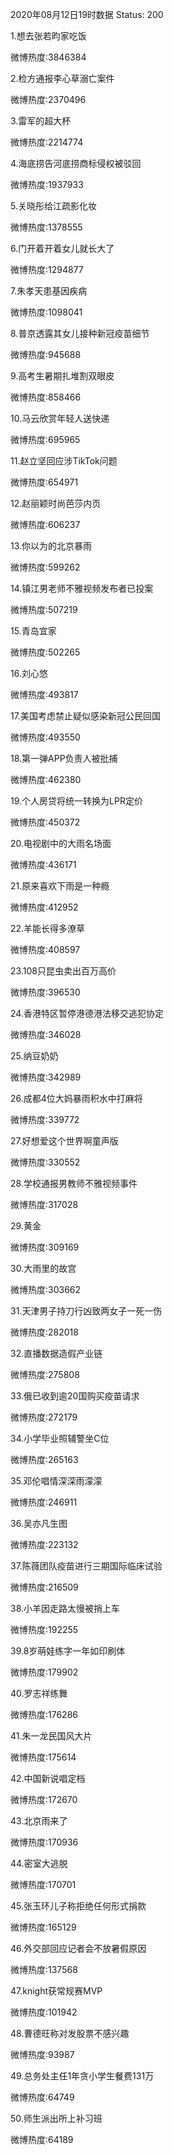 2020年08月12日19时数据
Status: 200

1.想去张若昀家吃饭

微博热度:3846384

2.检方通报李心草溺亡案件

微博热度:2370496

3.雷军的超大杯

微博热度:2214774

4.海底捞告河底捞商标侵权被驳回

微博热度:1937933

5.关晓彤给江疏影化妆

微博热度:1378555

6.门开着开着女儿就长大了

微博热度:1294877

7.朱孝天患基因疾病

微博热度:1098041

8.普京透露其女儿接种新冠疫苗细节

微博热度:945688

9.高考生暑期扎堆割双眼皮

微博热度:858466

10.马云欣赏年轻人送快递

微博热度:695965

11.赵立坚回应涉TikTok问题

微博热度:654971

12.赵丽颖时尚芭莎内页

微博热度:606237

13.你以为的北京暴雨

微博热度:599262

14.镇江男老师不雅视频发布者已投案

微博热度:507219

15.青岛宜家

微博热度:502265

16.刘心悠

微博热度:493817

17.美国考虑禁止疑似感染新冠公民回国

微博热度:493550

18.第一弹APP负责人被批捕

微博热度:462380

19.个人房贷将统一转换为LPR定价

微博热度:450372

20.电视剧中的大雨名场面

微博热度:436171

21.原来喜欢下雨是一种瘾

微博热度:412952

22.羊能长得多潦草

微博热度:408597

23.108只昆虫卖出百万高价

微博热度:396530

24.香港特区暂停港德港法移交逃犯协定

微博热度:346028

25.纳豆奶奶

微博热度:342989

26.成都4位大妈暴雨积水中打麻将

微博热度:339772

27.好想爱这个世界啊童声版

微博热度:330552

28.学校通报男教师不雅视频事件

微博热度:317028

29.黄金

微博热度:309169

30.大雨里的故宫

微博热度:303662

31.天津男子持刀行凶致两女子一死一伤

微博热度:282018

32.直播数据造假产业链

微博热度:275808

33.俄已收到逾20国购买疫苗请求

微博热度:272179

34.小学毕业照辅警坐C位

微博热度:265163

35.邓伦唱情深深雨濛濛

微博热度:246911

36.吴亦凡生图

微博热度:223132

37.陈薇团队疫苗进行三期国际临床试验

微博热度:216509

38.小羊因走路太慢被捎上车

微博热度:192255

39.8岁萌娃练字一年如印刷体

微博热度:179902

40.罗志祥练舞

微博热度:176286

41.朱一龙民国风大片

微博热度:175614

42.中国新说唱定档

微博热度:172670

43.北京雨来了

微博热度:170936

44.密室大逃脱

微博热度:170701

45.张玉环儿子称拒绝任何形式捐款

微博热度:165129

46.外交部回应记者会不放暑假原因

微博热度:137568

47.knight获常规赛MVP

微博热度:101942

48.曹德旺称对发股票不感兴趣

微博热度:93987

49.总务处主任1年贪小学生餐费131万

微博热度:64749

50.师生派出所上补习班

微博热度:64189

